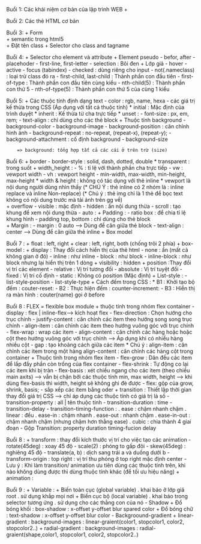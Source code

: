 Buổi 1: Các khái niệm cơ bản của lập trình WEB
    + 



Buổi 2: Các thẻ HTML cơ bản




Buổi 3: 
    + Form  
    + semantic trong html5   
    + Đặt tên class
    + Selector cho class and tagname

Buổi 4:
    + Selector cho element và attribute
    + Element pseudo
        - befor, after
        - placehoder
        - first-line, first-letter
        - selection : Bôi đen
    + Lớp giả 
        - hover
        - active
        - focus (tabindex)
        - checked : dùng riêng cho input
        - not(.nameclass) : loại trừ class đó ra
        - first-child, last-child : Thành phần con đầu tiên
        - first-of-type : Thành phần con đầu tiên cùng kiểu
        - nth-child(5) : Thành phần con thứ 5 
        - nth-of-type(5) : Thành phần con thứ 5 của cùng 1 kiểu

Buổi 5:
    + Các thuộc tính định dạng text
        - color : rgb, name, hexa
        - các giá trị kế thừa trong CSS (Áp dụng với tất cả thuộc tính)
            * initial : Mặc định của trình duyệt
            * inherit : Kế thừa từ cha trực tiếp
            * unset : 
        - font-size : px, em, rem;
        - text-align : chỉ dùng cho các thẻ block
    + Thuộc tính background
        - background-color
        - background-image
        - background-position : căn chỉnh hình ảnh
        - background-repeat : no-repeat, (repeat-x), (repeat-y);
        - background-attachment : cố định background
        - background-size

        => background: tổng hợp tất cả các cái ở trên trừ (size)
        
Buổi 6:
    + border
        - border-style : solid, dash, dotted, double
        * transparent : trong suốt 
    + width_height :
        - % : tỉ lệ với thành phần cha trực tiếp
        - vw : vewport width
        - vh : vewport height 
        - min-width, max-width, min-height, max-height
        * width & height : không có tác dụng với thẻ inline
        * vewport là nội dung người dùng nhìn thấy
(* CHÚ Ý : thẻ inline có 2 nhóm là : inline replace và inline Non-replace)
(* Chú ý : thẻ img chỉ là 1 thẻ để bọc text không có nội dung trước mà tải ảnh trên gg về)  
    + overflow
        - visible : mặc định
        - hidden : ẩn nội dung thừa
        - scroll : tạo khung để xem nội dung thừa
        - auto : 
    + Padding :
        - ratio box : để chia tỉ lệ khung hình
        - padding top, bottom : chỉ dùng cho thẻ block  
    + Margin :
        - margin : 0 auto --> Dùng để căn giữa thẻ block
        - text-align : center --> Dùng để căn giữa thẻ inline
    + Box model  

Buổi 7 :
    + float : left, right
    + clear : left, right, both (chống trôi 2 phía)
    + box-model :
    + display : Thay đổi cách hiển thị của thẻ html
        - none : ẩn (mất cả không gian ở đó)
        - inline : như inline
        - block : như block
        - inline-block : như block nhưng lại hiển thị trên 1 dòng
    + visibility : hidden
    + position :Thay đổi vị trí các element
        - relative : Vị trí tương đối
        - absolute : Vị trí tuyệt đối
        - fixed : Vị trí cố định
        - static : Không có position (Mặc định)
    + List-style :
        - list-style-position
        - list-style-type
    + Cách đếm trong CSS :
        * B1 : Khởi tạo bộ đếm : couter-reset:
        - B2 : Thực hiện đếm : counter-increment:
        - B3 : Hiển thị ra màn hình : couter(name) gọi ở before

Buổi 8 : FLEX = flexible box module 
    + thuộc tính trong nhóm flex container
        - display : flex | inline-flex--> kích hoạt flex
        - flex-direction : Chọn hướng cho trục chính
        - justify-content : căn chỉnh các item theo hướng song song trục chính
        - align-item : căn chỉnh các item theo hướng vuông góc với trục chính
        - flex-wrap : wrap các item
        - align-content : căn chỉnh các hàng hoặc hoặc cột theo hướng vuông góc với trục chính --> Áp dụng khi có nhiều hàng nhiều cột
        - gap : tạo khoảng cách giữa các item
    * Chú ý : align-item : căn chỉnh các item trong một hàng
              align-content : căn chỉnh các hàng cột trong container
    + Thuộc tính trong nhóm flex item
        - flex-grow : Dãn đều các item để lấp đầy phần còn trống của flex container
        - flex-shrink : Tự động co lại các item khi bị tràn
        - flex-basis : xét chiều ngang cho các item (theo chiều main axits) --> vẫn bị chặn bởi các thuộc tính min, max width, height --> khi dùng flex-basis thì width, height sẽ không ghi đè được
        - flex: gộp của grow, shrink, basis;
        - sắp xếp các item bằng oder
    + transition : Thiết lập thời gian thay đổi giá trị CSS --> chỉ áp dụng các thuộc tính có giá trị là số
        - transition-property : all | tên thuộc tính
        - transition-duration : time 
        - transition-delay
        - transition-timing-function : 
            . ease : chậm nhanh chậm
            . linear : đều
            . ease-in : chậm nhanh
            . ease-out : nhanh chậm
            . ease-in-out : chậm nhanh chậm (nhưng chậm hơn thằng ease)
            . cubic : chia thành 4 giai đoạn
        - Gộp Transition: property duration timing-fucion delay

Buổi 8 : 
    + transform : thay đổi kích thước vị trí cho việc tạo các animation
        - rotate(45deg) : xoay 45 độ
        - scale(2) : phóng to gấp đôi
        - skew(45deg) : nghiêng 45 độ
        - translate(a, b) : dịch sang trái a và duống dưới b
        - transform-origin : top right : vị trí thu phóng ở top right mặc định center
        - Lưu ý : Khi làm transition/ animation ưu tiên dùng các thuộc tính trên, khi nào không dùng được thì dùng thuộc tính khác (để tối ưu hiệu năng)
    + animation :

Buổi 9 :
    + Variable :
        + Biến toàn cục (global variable)
            . khai báo ở lớp giả root
            . sử dụng khắp mọi nơi
        + Biến cục bộ (local variable)
            . khai báo trong selector tương ứng
            . sử dụng cho các thằng con của nó
    - Shadow
        + Đổ bóng khối : box-shadow : x-offset y-offset blur spared color
        + Đổ bóng chữ : text-shadow : x-offset y-offset blur color
    - Backgroound-gradient
        + linear-gradient : background-images : linear-graient(color1, stopcolor1, color2, stopcolor2..)
        + radial-gradient : background-images : radial-graient(shape,color1, stopcolor1, color2, stopcolor2..)